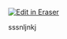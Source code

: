 <p><a target="_blank" href="https://app.eraser.io/workspace/OfiIOSHFmYEZTrzIbbVv" id="edit-in-eraser-github-link"><img alt="Edit in Eraser" src="https://firebasestorage.googleapis.com/v0/b/second-petal-295822.appspot.com/o/images%2Fgithub%2FOpen%20in%20Eraser.svg?alt=media&amp;token=968381c8-a7e7-472a-8ed6-4a6626da5501"></a></p>

sssnljnkj



<!--- Eraser file: https://app.eraser.io/workspace/OfiIOSHFmYEZTrzIbbVv --->